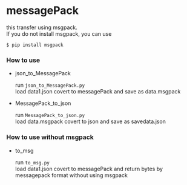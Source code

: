 # messagePack
 
 this transfer using msgpack.  
 If you do not install msgpack, you can use  
```
$ pip install msgpack
```

### How to use  
* json_to_MessagePack 
  
  run `json_to_MessagePack.py`  
  load data1.json covert to messagePack and save as data.msgpack  

* MessagePack_to_json
  
  run `MessagePack_to_json.py`  
  load data.msgpack covert to json and save as savedata.json
  
### How to use without msgpack
* to_msg 
  
  run `to_msg.py`  
  load data1.json covert to messagePack and return bytes by messagepack format without using msgpack
